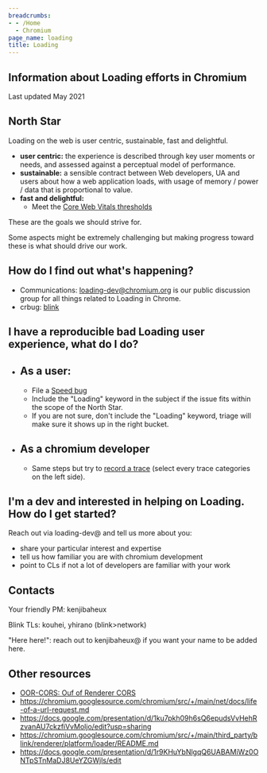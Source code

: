 ```yaml
---
breadcrumbs:
- - /Home
  - Chromium
page_name: loading
title: Loading
---
```


## Information about Loading efforts in Chromium

Last updated May 2021

## **North Star**

Loading on the web is user centric, sustainable, fast and delightful.

*   **user centric:** the experience is described through key user
            moments or needs, and assessed against a perceptual model of
            performance.
*   **sustainable:** a sensible contract between Web developers, UA and
            users about how a web application loads, with usage of memory /
            power / data that is proportional to value.
*   **fast and delightful:**
    *   Meet the [Core Web Vitals thresholds](https://web.dev/defining-core-web-vitals-thresholds/)

These are the goals we should strive for.

Some aspects might be extremely challenging but making progress toward these is
what should drive our work.

## How do I find out what's happening?

*   Communications: loading-dev@chromium.org is our public discussion
            group for all things related to Loading in Chrome.
*   crbug: [blink](https://bugs.chromium.org/p/chromium/issues/list?can=2&q=component%3ABlink%3ELoader%2CBlink%3ENetwork%2CBlink%3EServiceWorker%2CBlink%3EWorker&sort=pri+-component&colspec=ID+Pri+M+Stars+ReleaseBlock+Component+Status+Owner+Summary+OS+Modified&x=m&y=releaseblock&cells=ids)

## I have a reproducible bad Loading user experience, what do I do?

*   ## As a user:
    *   File a [Speed bug](https://bugs.chromium.org/p/chromium/issues/entry?template=Speed%20Bug)
    *   Include the "Loading" keyword in the subject if the issue fits within the scope of the North Star.
    *   If you are not sure, don't include the "Loading" keyword, triage will make sure it shows up in the right bucket.
*   ## As a chromium developer
    *   Same steps but try to [record a trace](/developers/how-tos/trace-event-profiling-tool/recording-tracing-runs)
                (select every trace categories on the left side).

## I'm a dev and interested in helping on Loading. How do I get started?

Reach out via loading-dev@ and tell us more about you:

*   share your particular interest and expertise
*   tell us how familiar you are with chromium development
*   point to CLs if not a lot of developers are familiar with your work

## Contacts

Your friendly PM: kenjibaheux

Blink TLs: kouhei, yhirano (blink&gt;network)

"Here here!": reach out to kenjibaheux@ if you want your name to be added here.

## Other resources

*   [OOR-CORS: Ouf of Renderer CORS](/Home/loading/oor-cors)
*   <https://chromium.googlesource.com/chromium/src/+/main/net/docs/life-of-a-url-request.md>
*   <https://docs.google.com/presentation/d/1ku7pkh09h6sQ6epudsVvHehRzvanAU7ckzfiVvMoljo/edit?usp=sharing>
*   <https://chromium.googlesource.com/chromium/src/+/main/third_party/blink/renderer/platform/loader/README.md>
*   <https://docs.google.com/presentation/d/1r9KHuYbNlgqQ6UABAMiWz0ONTpSTnMaDJ8UeYZGWjls/edit>
